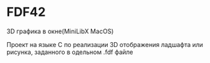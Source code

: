 # FDF42
3D графика в окне(MiniLibX MacOS) 

Проект на языке C по реализации 3D отображения ладшафта или рисунка, заданного в одельном .fdf файле
